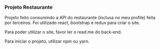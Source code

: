 ### Projeto Restaurante

 Projeto feito consumindo a API do restaurante (inclusa no meu profile) feita por terceiros. Foi utilizado react, bootstrap e redux para criar o site.

Para poder utilizar o site, favor ler o read.me do back-end.

 Para iniciar o projeto, utilizar npm ou yarn.
